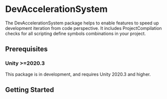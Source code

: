 # DevAccelerationSystem
The DevAccelerationSystem package helps to enable features to speed up development iteration from code perspective.
It includes ProjectCompilation checks for all scripting define symbols combinations in your project.

## Prerequisites
### Unity >=2020.3 
This package is in development, and requires Unity 2020.3 and higher.

## Getting Started
